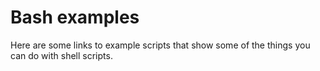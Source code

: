 # Bash examples

Here are some links to example scripts that show some of the things you can
do with shell scripts.
